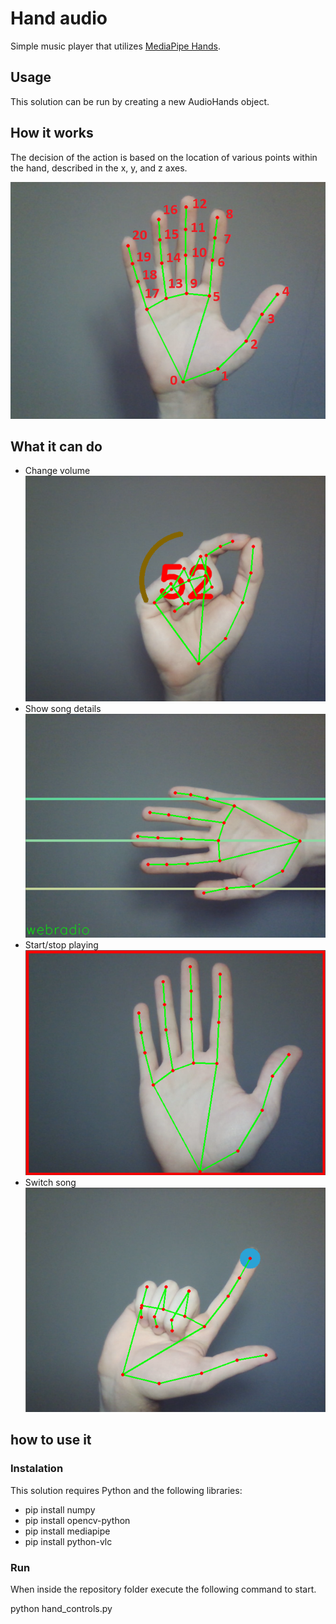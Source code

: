 # Hand audio

Simple music player that utilizes [MediaPipe Hands](https://google.github.io/mediapipe/solutions/hands.html).

## Usage

This solution can be run by creating a new AudioHands object.

## How it works

The decision of the action is based on the location of various points within the hand, described in the x, y, and z axes.

![MediaPipe hand landmarks](https://raw.githubusercontent.com/bubriks/audio-hand/main/hand.png) 

## What it can do

- Change volume
![Volume](https://raw.githubusercontent.com/bubriks/audio-hand/main/volume.png) 
- Show song details
![Info](https://raw.githubusercontent.com/bubriks/audio-hand/main/info.png) 
- Start/stop playing
![Start/stop](https://raw.githubusercontent.com/bubriks/audio-hand/main/stop.png) 
- Switch song
![Switch](https://raw.githubusercontent.com/bubriks/audio-hand/main/switch.png) 

## how to use it

### Instalation

This solution requires Python and the following libraries:

- pip install numpy
- pip install opencv-python
- pip install mediapipe
- pip install python-vlc

### Run

When inside the repository folder execute the following command to start.

python hand_controls.py